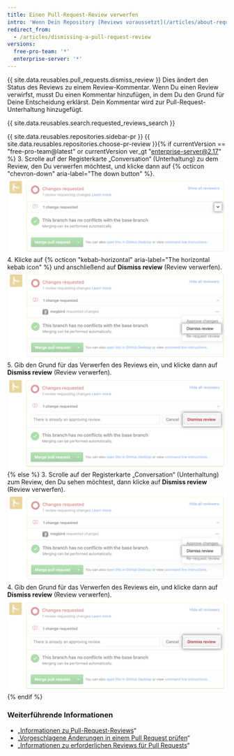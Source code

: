 ```yaml
---
title: Einen Pull-Request-Review verwerfen
intro: 'Wenn Dein Repository [Reviews voraussetzt](/articles/about-required-reviews-for-pull-requests), kannst Du Pull-Request-Reviews verwerfen, die nicht mehr gültig sind oder vom Reviewer nicht genehmigt werden können.'
redirect_from:
  - /articles/dismissing-a-pull-request-review
versions:
  free-pro-team: '*'
  enterprise-server: '*'
---
```


{{ site.data.reusables.pull_requests.dismiss_review }}
Dies ändert den Status des Reviews zu einem Review-Kommentar. Wenn Du einen Review verwirfst, musst Du einen Kommentar hinzufügen, in dem Du den Grund für Deine Entscheidung erklärst. Dein Kommentar wird zur Pull-Request-Unterhaltung hinzugefügt.

{{ site.data.reusables.search.requested_reviews_search }}

{{ site.data.reusables.repositories.sidebar-pr }}
{{ site.data.reusables.repositories.choose-pr-review }}{% if currentVersion == "free-pro-team@latest" or currentVersion ver_gt "enterprise-server@2.17" %}
3. Scrolle auf der Registerkarte „Conversation“ (Unterhaltung) zu dem Review, den Du verwerfen möchtest, und klicke dann auf {% octicon "chevron-down" aria-label="The down button" %}. ![Chevron-Symbol (spitze Klammer) im Merge-Feld](/assets/images/help/pull_requests/merge_box/pull-request-open-menu.png)
4. Klicke auf {% octicon "kebab-horizontal" aria-label="The horizontal kebab icon" %} und anschließend auf **Dismiss review** (Review verwerfen). ![3-Punkte-Symbol im Merge-Feld](/assets/images/help/pull_requests/merge_box/pull-request-dismiss-review.png)
5. Gib den Grund für das Verwerfen des Reviews ein, und klicke dann auf **Dismiss review** (Review verwerfen). ![Schaltfläche „Dismiss review" (Verwerfen eines Reviews)](/assets/images/help/pull_requests/merge_box/pull-request-dismiss-review-button.png)
{% else %}
3. Scrolle auf der Registerkarte „Conversation“ (Unterhaltung) zum Review, den Du sehen möchtest, dann klicke auf **Dismiss review** (Review verwerfen). ![Option zum Verwerfen eines Reviews](/assets/images/help/pull_requests/merge_box/pull-request-dismiss-review.png)
4. Gib den Grund für das Verwerfen des Reviews ein, und klicke dann auf **Dismiss review** (Review verwerfen). ![Schaltfläche „Dismiss review" (Verwerfen eines Reviews)](/assets/images/help/pull_requests/merge_box/pull-request-dismiss-review-button.png)
{% endif %}

### Weiterführende Informationen

- „[Informationen zu Pull-Request-Reviews](/articles/about-pull-request-reviews)“
- „[Vorgeschlagene Änderungen in einem Pull Request prüfen](/articles/reviewing-proposed-changes-in-a-pull-request)“
- „[Informationen zu erforderlichen Reviews für Pull Requests](/articles/about-required-reviews-for-pull-requests)“
